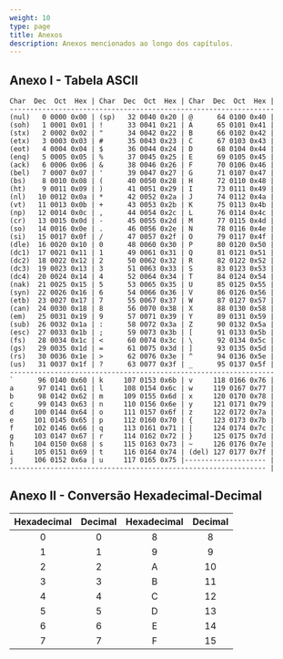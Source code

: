 ```yaml
---
weight: 10
type: page
title: Anexos
description: Anexos mencionados ao longo dos capítulos.
---
```


## Anexo I - Tabela ASCII

```text
Char  Dec  Oct  Hex | Char  Dec  Oct  Hex | Char  Dec  Oct  Hex |
-----------------------------------------------------------------
(nul)   0 0000 0x00 | (sp)   32 0040 0x20 | @      64 0100 0x40 |
(soh)   1 0001 0x01 | !      33 0041 0x21 | A      65 0101 0x41 |
(stx)   2 0002 0x02 | "      34 0042 0x22 | B      66 0102 0x42 |
(etx)   3 0003 0x03 | #      35 0043 0x23 | C      67 0103 0x43 |
(eot)   4 0004 0x04 | $      36 0044 0x24 | D      68 0104 0x44 |
(enq)   5 0005 0x05 | %      37 0045 0x25 | E      69 0105 0x45 |
(ack)   6 0006 0x06 | &      38 0046 0x26 | F      70 0106 0x46 |
(bel)   7 0007 0x07 | '      39 0047 0x27 | G      71 0107 0x47 |
(bs)    8 0010 0x08 | (      40 0050 0x28 | H      72 0110 0x48 |
(ht)    9 0011 0x09 | )      41 0051 0x29 | I      73 0111 0x49 |
(nl)   10 0012 0x0a | *      42 0052 0x2a | J      74 0112 0x4a |
(vt)   11 0013 0x0b | +      43 0053 0x2b | K      75 0113 0x4b |
(np)   12 0014 0x0c | ,      44 0054 0x2c | L      76 0114 0x4c |
(cr)   13 0015 0x0d | -      45 0055 0x2d | M      77 0115 0x4d |
(so)   14 0016 0x0e | .      46 0056 0x2e | N      78 0116 0x4e |
(si)   15 0017 0x0f | /      47 0057 0x2f | O      79 0117 0x4f |
(dle)  16 0020 0x10 | 0      48 0060 0x30 | P      80 0120 0x50 |
(dc1)  17 0021 0x11 | 1      49 0061 0x31 | Q      81 0121 0x51 |
(dc2)  18 0022 0x12 | 2      50 0062 0x32 | R      82 0122 0x52 |
(dc3)  19 0023 0x13 | 3      51 0063 0x33 | S      83 0123 0x53 |
(dc4)  20 0024 0x14 | 4      52 0064 0x34 | T      84 0124 0x54 |
(nak)  21 0025 0x15 | 5      53 0065 0x35 | U      85 0125 0x55 |
(syn)  22 0026 0x16 | 6      54 0066 0x36 | V      86 0126 0x56 |
(etb)  23 0027 0x17 | 7      55 0067 0x37 | W      87 0127 0x57 |
(can)  24 0030 0x18 | 8      56 0070 0x38 | X      88 0130 0x58 |
(em)   25 0031 0x19 | 9      57 0071 0x39 | Y      89 0131 0x59 |
(sub)  26 0032 0x1a | :      58 0072 0x3a | Z      90 0132 0x5a |
(esc)  27 0033 0x1b | ;      59 0073 0x3b | [      91 0133 0x5b |
(fs)   28 0034 0x1c | <      60 0074 0x3c | \      92 0134 0x5c |
(gs)   29 0035 0x1d | =      61 0075 0x3d | ]      93 0135 0x5d |
(rs)   30 0036 0x1e | >      62 0076 0x3e | ^      94 0136 0x5e |
(us)   31 0037 0x1f | ?      63 0077 0x3f | _      95 0137 0x5f |
-----------------------------------------------------------------
`      96 0140 0x60 | k     107 0153 0x6b | v     118 0166 0x76 |
a      97 0141 0x61 | l     108 0154 0x6c | w     119 0167 0x77 |
b      98 0142 0x62 | m     109 0155 0x6d | x     120 0170 0x78 |
c      99 0143 0x63 | n     110 0156 0x6e | y     121 0171 0x79 |
d     100 0144 0x64 | o     111 0157 0x6f | z     122 0172 0x7a |
e     101 0145 0x65 | p     112 0160 0x70 | {     123 0173 0x7b |
f     102 0146 0x66 | q     113 0161 0x71 | |     124 0174 0x7c |
g     103 0147 0x67 | r     114 0162 0x72 | }     125 0175 0x7d |
h     104 0150 0x68 | s     115 0163 0x73 | ~     126 0176 0x7e |
i     105 0151 0x69 | t     116 0164 0x74 | (del) 127 0177 0x7f |
j     106 0152 0x6a | u     117 0165 0x75 |-------------------- |
--------------------------------------------------------------- |
```

## Anexo II - Conversão Hexadecimal-Decimal

| Hexadecimal | Decimal | Hexadecimal | Decimal |
|:---------------:|:-----------:|:---------------:|:-----------:|
|        0        |      0      |        8        |      8      |
|        1        |      1      |        9        |      9      |
|        2        |      2      |        A        |      10     |
|        3        |      3      |        B        |      11     |
|        4        |      4      |        C        |      12     |
|        5        |      5      |        D        |      13     |
|        6        |      6      |        E        |      14     |
|        7        |      7      |        F        |      15     |
